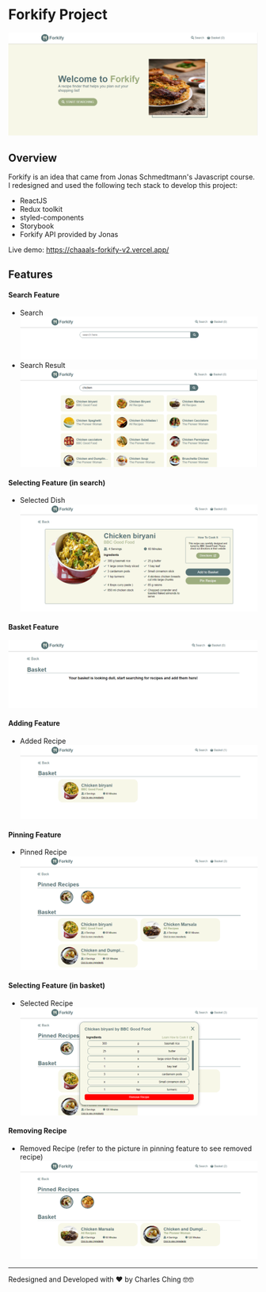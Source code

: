 # Forkify Project

<img src='public/images/forkify-overview.png' alt='overview'>

## Overview

Forkify is an idea that came from Jonas Schmedtmann's Javascript course. I redesigned and used the following tech stack to develop this project:

- ReactJS
- Redux toolkit
- styled-components
- Storybook
- Forkify API provided by Jonas

Live demo: https://chaaals-forkify-v2.vercel.app/

## Features

#### Search Feature

- Search
  <img src='public/images/forkify-search-feature.png' alt='search-feature' />
- Search Result
  <img src='public/images/forkify-search-feature-result.png' alt='search-feature-result' />

#### Selecting Feature (in search)

- Selected Dish
  <img src='public/images/forkify-selecting-feature.png' alt='selecting-feature' />

#### Basket Feature

<img src='public/images/forkify-basket-feature.png' alt='basket-feature' />

#### Adding Feature

- Added Recipe
  <img src='public/images/forkify-adding-feature.png' alt='adding-feature' />

#### Pinning Feature

- Pinned Recipe
  <img src='public/images/forkify-pinning-feature.png' alt='pinning-feature' />

#### Selecting Feature (in basket)

- Selected Recipe
  <img src='public/images/forkify-selecting-feature-inbasket.png' alt='selecting-feature-inbasket' />

#### Removing Recipe

- Removed Recipe (refer to the picture in pinning feature to see removed recipe)
  <img src='public/images/forkify-removing-feature-inbasket.png' alt='removing-feature-inbasket' />

<hr>

Redesigned and Developed with ❤️ by Charles Ching 🤓🤓
